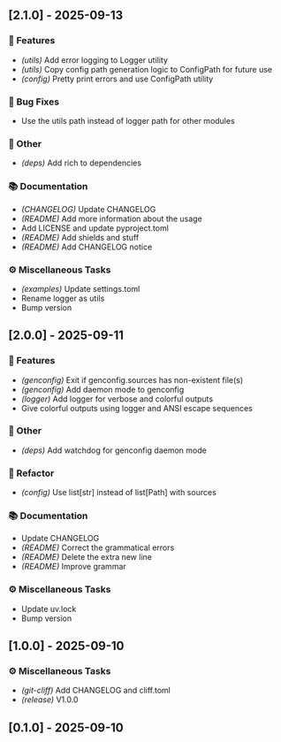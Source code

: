 ## [2.1.0] - 2025-09-13

### 🚀 Features

- *(utils)* Add error logging to Logger utility
- *(utils)* Copy config path generation logic to ConfigPath for future use
- *(config)* Pretty print errors and use ConfigPath utility

### 🐛 Bug Fixes

- Use the utils path instead of logger path for other modules

### 💼 Other

- *(deps)* Add rich to dependencies

### 📚 Documentation

- *(CHANGELOG)* Update CHANGELOG
- *(README)* Add more information about the usage
- Add LICENSE and update pyproject.toml
- *(README)* Add shields and stuff
- *(README)* Add CHANGELOG notice

### ⚙️ Miscellaneous Tasks

- *(examples)* Update settings.toml
- Rename logger as utils
- Bump version
## [2.0.0] - 2025-09-11

### 🚀 Features

- *(genconfig)* Exit if genconfig.sources has non-existent file(s)
- *(genconfig)* Add daemon mode to genconfig
- *(logger)* Add logger for verbose and colorful outputs
- Give colorful outputs using logger and ANSI escape sequences

### 💼 Other

- *(deps)* Add watchdog for genconfig daemon mode

### 🚜 Refactor

- *(config)* Use list[str] instead of list[Path] with sources

### 📚 Documentation

- Update CHANGELOG
- *(README)* Correct the grammatical errors
- *(README)* Delete the extra new line
- *(README)* Improve grammar

### ⚙️ Miscellaneous Tasks

- Update uv.lock
- Bump version
## [1.0.0] - 2025-09-10

### ⚙️ Miscellaneous Tasks

- *(git-cliff)* Add CHANGELOG and cliff.toml
- *(release)* V1.0.0
## [0.1.0] - 2025-09-10
